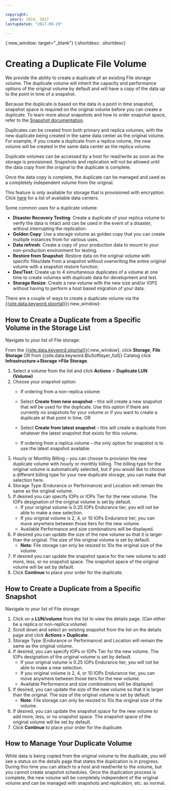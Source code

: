 ```yaml
---

copyright:
  years: 2014, 2017
lastupdated: "2017-09-29"

---
```

{:new_window: target="_blank"}
{:shortdesc: .shortdesc}

# Creating a Duplicate File Volume

We provide the ability to create a duplicate of an existing File storage volume. The duplicate volume will inherit the capacity and performance options of the original volume by default and will have a copy of the data up to the point in time of a snapshot.   

Because the duplicate is based on the data in a point in time snapshot, snapshot space is required on the original volume before you can create a duplicate.  To learn more about snapshots and how to order snapshot space, refer to the [Snapshot documentation](snapshots.html).  

Duplicates can be created from both primary and replica volumes, with the new duplicate being created in the same data center as the original volume.  For example, if you create a duplicate from a replica volume, the new volume will be created in the same data center as the replica volume.    

Duplicate volumes can be accessed by a host for read/write as soon as the storage is provisioned. Snapshots and replication will not be allowed until the data copy from the original to the duplicate is complete. 

Once the data copy is complete, the duplicate can be managed and used as a completely independent volume from the original. 

This feature is only available for storage that is provisioned with encryption. Click [here](new-ibm-block-and-file-storage-location-and-features.html) for a list of available data centers. 

Some common uses for a duplicate volume:
  - **Disaster Recovery Testing**: Create a duplicate of your replica volume to verify the data is intact and can be used in the event of a disaster, without interrupting the replication. 
  - **Golden Copy**: Use a storage volume as golden copy that you can create multiple instances from for various uses. 
  - **Data refresh**: Create a copy of your production data to mount to your non-production environment for testing. 
  - **Restore from Snapshot**: Restore data on the original volume with specific files/date from a snapshot without overwriting the entire original volume with a snapshot restore function. 
  - **Dev/Test**: Create up to 4 simultaneous duplicates of a volume at one time to create volumes with duplicate data for development and test. 
  - **Storage Resize**: Create a new volume with the new size and/or IOPS without having to perform a host based migration of your data.  
	

There are a couple of ways to create a duplicate volume via the [{{site.data.keyword.slportal}}](https://control.softlayer.com/){:new_window}: 

## How to Create a Duplicate from a Specific Volume in the Storage List

Navigate to your list of File storage:

From the [{{site.data.keyword.slportal}}](https://control.softlayer.com/){:new_window}, click **Storage**, **File Storage** OR from {{site.data.keyword.BluSoftlayer_full}} Catalog click **Infrastructure->Storage >File Storage**. 

1.	Select a volume from the list and click **Actions** > **Duplicate LUN (Volume)** 
2.	Choose your snapshot option: 
    -	If ordering from a non-replica volume:
      -	Select **Create from new snapshot** – this will create a new snapshot that will be used for the duplicate. Use this option if there are currently no snapshots for your volume or if you want to create a duplicate at that point in time. 
                      OR 

      -	Select **Create from latest snapshot** – this will create a duplicate from whatever the latest snapshot that exists for this volume. 
    -	If ordering from a replica volume – the only option for snapshot is to use the latest snapshot available. 
3.	Hourly or Monthly Billing – you can choose to provision the new duplicate volume with hourly or monthly billing.  The billing type for the original volume is automatically selected, but if you would like to choose a different billing type for your new duplicate storage, you can make that selection here.
4. 	Storage Type (Endurance or Performance) and Location will remain the same as the original volume. 
5.	If desired you can specify IOPs or IOPs Tier for the new volume. The IOPs designation of the original volume is set by default. 
      -	If your original volume is 0.25 IOPs Endurance tier, you will not be able to make a new selection. 
      -	If you original volume is 2, 4, or 10 IOPs Endurance tier, you can move anywhere between those tiers for the new volume. 
      -	Available Performance and size combinations will be displayed. 
6.	If desired you can update the size of the new volume so that it is larger than the original.  The size of the original volume is set by default. 
  	-	**Note**: File storage can only be resized to 10x the original size of the volume. 
7.	If desired you can update the snapshot space for the new volume to add more, less, or no snapshot space. The snapshot space of the original volume will be set by default. 
8.	Click **Continue** to place your order for the duplicate. 



## How to Create a Duplicate from a Specific Snapshot

Navigate to your list of File storage:

1.	Click on a **LUN/volume** from the list to view the details page. (Can either be a replica or non-replica volume) 
2.	Scroll down and select an existing snapshot from the list on the details page and click **Actions > Duplicate**.   
3.	Storage Type (Endurance or Performance) and Location will remain the same as the original volume. 
4.	If desired, you can specify IOPs or IOPs Tier for the new volume. The IOPs designation of the original volume is set by default. 
      - If your original volume is 0.25 IOPs Endurance tier, you will not be able to make a new selection. 
      - If you original volume is 2, 4, or 10 IOPs Endurance tier, you can move anywhere between those tiers for the new volume. 
      - Available Performance and size combinations will be displayed. 
5.	If desired, you can update the size of the new volume so that it is larger than the original.  The size of the original volume is set by default. 
      - **Note**: File storage can only be resized to 10x the original size of the volume. 
6.	If desired, you can update the snapshot space for the new volume to add more, less, or no snapshot space. The snapshot space of the original volume will be set by default. 
7.	Click **Continue** to place your order for the duplicate. 


## How to Manage Your Duplicate Volume

While data is being copied from the original volume to the duplicate, you will see a status on the details page that states the duplication is in progress. During this time you can attach to a host and read/write to the volume, but you cannot create snapshot schedules. Once the duplication process is complete, the new volume will be completely independent of the original volume and can be managed with snapshots and replication, etc. as normal. 
